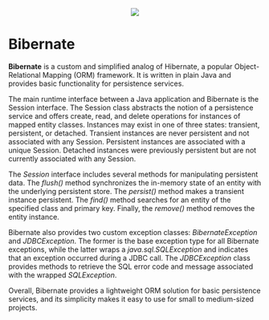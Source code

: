 <p align="center">
  <img src="https://user-images.githubusercontent.com/43843525/224983901-7faa5077-6b41-4c9a-90ff-0567184b4e1a.png" />
</p>

# Bibernate
**Bibernate** is a custom and simplified analog of Hibernate, a popular Object-Relational Mapping (ORM) framework. It is written in plain Java and provides basic functionality for persistence services.

The main runtime interface between a Java application and Bibernate is the Session interface. The Session class abstracts the notion of a persistence service and offers create, read, and delete operations for instances of mapped entity classes. Instances may exist in one of three states: transient, persistent, or detached. Transient instances are never persistent and not associated with any Session. Persistent instances are associated with a unique Session. Detached instances were previously persistent but are not currently associated with any Session.

The *Session* interface includes several methods for manipulating persistent data. The *flush()* method synchronizes the in-memory state of an entity with the underlying persistent store. The *persist()* method makes a transient instance persistent. The *find()* method searches for an entity of the specified class and primary key. Finally, the *remove()* method removes the entity instance.

Bibernate also provides two custom exception classes: *BibernateException* and *JDBCException*. The former is the base exception type for all Bibernate exceptions, while the latter wraps a *java.sql.SQLException* and indicates that an exception occurred during a JDBC call. The *JDBCException* class provides methods to retrieve the SQL error code and message associated with the wrapped *SQLException*.

Overall, Bibernate provides a lightweight ORM solution for basic persistence services, and its simplicity makes it easy to use for small to medium-sized projects.
